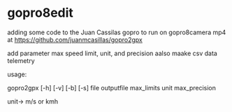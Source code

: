 # gopro8edit
adding some code to the Juan Cassilas gopro to run on gopro8camera mp4 at https://github.com/juanmcasillas/gopro2gpx

add parameter max speed limit, unit, and precision aalso maake csv data telemetry

usage:

gopro2gpx [-h] [-v] [-b] [-s] file outputfile max_limits unit max_precision

unit-> m/s or kmh
